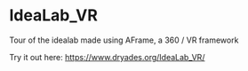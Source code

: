 # IdeaLab_VR
Tour of the idealab made using AFrame, a 360 / VR framework

Try it out here: https://www.dryades.org/IdeaLab_VR/
